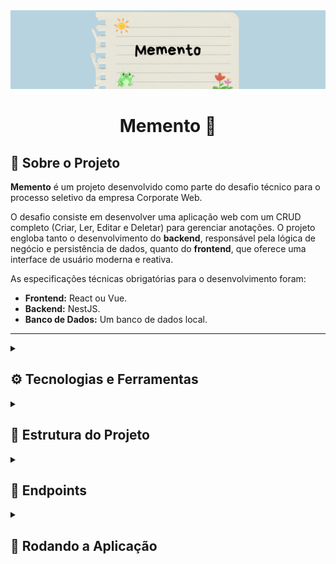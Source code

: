 <div align="center">
  <img src="banner_memento.png" alt="Banner do projeto escrito 'memento'"/>
</div>

<h1 align="center">Memento 📝</h1>

## 🎯 Sobre o Projeto

<p>
  <strong>Memento</strong> é um projeto desenvolvido como parte do desafio técnico para o processo seletivo da empresa Corporate Web.
</p>
<p>
  O desafio consiste em desenvolver uma aplicação web com um CRUD completo (Criar, Ler, Editar e Deletar) para gerenciar anotações. O projeto engloba tanto o desenvolvimento do <strong>backend</strong>, responsável pela lógica de negócio e persistência de dados, quanto do <strong>frontend</strong>, que oferece uma interface de usuário moderna e reativa.
</p>

As especificações técnicas obrigatórias para o desenvolvimento foram:
-   **Frontend:** React ou Vue.
-   **Backend:** NestJS.
-   **Banco de Dados:** Um banco de dados local.

---

<details>
<summary> <h2>⚙️ Tecnologias e Ferramentas </h2>

</summary>


<div align="center">
  <a href="https://skillicons.dev">
    <img src="https://skillicons.dev/icons?i=vue,pinia,vite,ts,nestjs,sqlite,nodejs,npm,git,github,postman&perline=6" />
  </a>
</div>

#### 📦 Backend

-   **Framework:** [NestJS](https://nestjs.com/)
-   **Linguagem:** [TypeScript](https://www.typescriptlang.org/)
-   **ORM:** [TypeORM](https://typeorm.io/)

#### 🗃️ Banco de Dados

-   **SGBD:** [SQLite](https://www.sqlite.org/index.html) (Banco de dados local baseado em arquivo)

#### 🎨 Frontend

-   **Framework:** [Vue.js 3](https://vuejs.org/) (utilizando a Composition API)
-   **Build Tool:** [Vite](https://vitejs.dev/)
-   **Gerenciador de Estado:** [Pinia](https://pinia.vuejs.org/)
-   **Cliente HTTP:** [Axios](https://axios-http.com/)

#### 🛠️ Ferramentas e Metodologia

-   **Runtime:** [Node.js](https://nodejs.org/)
-   **Gerenciador de Pacotes:** [npm](https://www.npmjs.com/)
-   **Versionamento:** [Git](https://git-scm.com/) & [GitHub](https://github.com)
-   **Metodologia:** [Git Flow](https://www.atlassian.com/br/git/tutorials/comparing-workflows/gitflow-workflow)
-   **Testes de API:** [Postman](https://www.postman.com/)

</details>


<details>
  <summary>
    <h2> 📁 Estrutura do Projeto </h2>
  </summary>

 
### Backend (`/backend`)

```
```
### Frontend (`/frontend`)


```
```
  
</details>



 <details>
   <summary> <h2> 📍 Endpoints</h2></summary>

  ### URL Base:  `http://localhost:3000 `
 
 </details>





<details>
  <summary>
    <h2> 🚀 Rodando a Aplicação </h2>
  </summary>


Para rodar a aplicação completa (Backend e Frontend) localmente, siga os passos abaixo.

### ⚙️ Pré-requisitos

É necessário ter as seguintes ferramentas instaladas na sua máquina:

-   💻 **Node.js** (versão 18.x ou superior)
-   📦 **npm** (geralmente instalado junto com o Node.js)
-   🐙 **Git**

### 📌 Instalação

 **Clone o repositório:**

  ```bash
  git clone https://github.com/gabriellesote/memento.git
  cd memento
  ```
   

---

### 🔥 Rodando o Backend (API)

<p>
Abra um terminal na pasta do projeto.

Navegue até a pasta do backend:

</p>

```bash
cd backend
```

 
### ⚠️ Crie o arquivo de variáveis de ambiente (Passo Importante):
 
<p>

Crie uma cópia do arquivo .env.example e renomeie-a para .env.

Este passo é essencial! O arquivo .env é usado para configurar o nome do seu banco de dados e outras informações sensíveis. Sem ele, o backend não irá rodar apropriadamente.

Você pode usar o seguinte comando no seu terminal para fazer a cópia :
</p>



Bash

## No Linux ou macOS
```bash
cp .env.example .env
```


## No Windows

```bash
copy .env.example .env
```

<p>
Após criar o arquivo, você pode abri-lo e alterar o nome do banco de dados, se desejar.


</p>

### Instale as dependências:
```bash
npm install
```

### Inicie o servidor de desenvolvimento:

```bash
npm run start:dev
```

✅ O servidor da API estará rodando em http://localhost:3000. Deixe este terminal aberto.

---

### 🎨 Rodando o Frontend (Interface)

Abra um **novo terminal** na pasta do projeto.

1.  **Navegue até a pasta do frontend:**
    ```bash
    cd frontend
    ```

2.  **Instale as dependências:**
    ```bash
    npm install
    ```

3.  **Configure as Variáveis de Ambiente:**
    Crie um arquivo chamado `.env.local` na raiz da pasta `frontend/` e adicione a seguinte variável:
    ```
    VITE_API_URL=http://localhost:3000
    ```

4.  **Inicie o servidor de desenvolvimento:**
    ```bash
    npm run dev
    ```
    ✅ A aplicação estará disponível no seu navegador em `http://localhost:5173` (ou na porta indicada pelo Vite).

---

## ▶️ Aplicação em Funcionamento

Com os dois terminais rodando (um para o backend e um para o frontend), acesse `http://localhost:5173` no seu navegador para usar o **Memento**!
  
</details>





